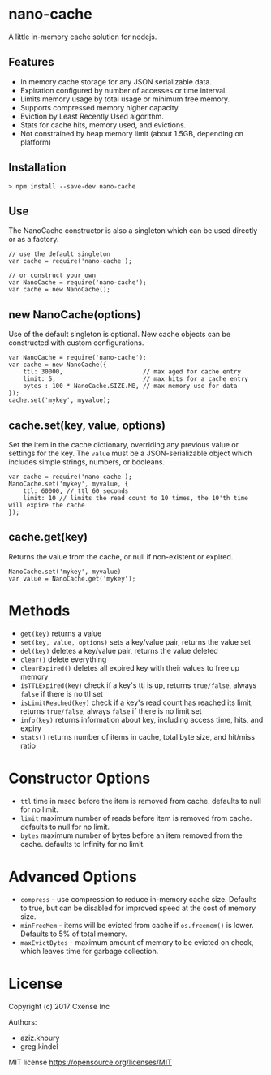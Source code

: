 # nano-cache
A little in-memory cache solution for nodejs.

##  Features
* In memory cache storage for any JSON serializable data.
* Expiration configured  by number of accesses or time interval.
* Limits memory usage by total usage or minimum free memory.
* Supports compressed memory higher capacity
* Eviction by Least Recently Used algorithm.
* Stats for cache hits, memory used, and evictions.
* Not constrained by heap memory limit (about 1.5GB, depending on platform)

##  Installation
```
> npm install --save-dev nano-cache
```

## Use

The NanoCache constructor is also a singleton which can be used directly or as a factory.
```
// use the default singleton
var cache = require('nano-cache');

// or construct your own
var NanoCache = require('nano-cache');
var cache = new NanoCache();
```


## new NanoCache(options)
Use of the default singleton is optional. New cache objects can be constructed with custom configurations.
```
var NanoCache = require('nano-cache');
var cache = new NanoCache({
    ttl: 30000,                      // max aged for cache entry
    limit: 5,                        // max hits for a cache entry
    bytes : 100 * NanoCache.SIZE.MB, // max memory use for data
});
cache.set('mykey', myvalue);
```

## cache.set(key, value, options)
Set the item in the cache dictionary, overriding any previous value or settings for the key.
The `value` must be a JSON-serializable object which includes simple strings, numbers, or booleans.
```
var cache = require('nano-cache');
NanoCache.set('mykey', myvalue, {
    ttl: 60000, // ttl 60 seconds
    limit: 10 // limits the read count to 10 times, the 10'th time will expire the cache
});
```

## cache.get(key)
Returns the value from the cache, or null if non-existent or expired.
```
NanoCache.set('mykey', myvalue)
var value = NanoCache.get('mykey');
```


# Methods
* `get(key)` returns a value
* `set(key, value, options)`  sets a key/value pair, returns the value set
* `del(key)` deletes a key/value pair, returns the value deleted
* `clear()` delete everything
* `clearExpired()` deletes all expired key with their values to free up memory
* `isTTLExpired(key)` check if a key's ttl is up, returns `true/false`, always `false` if there is no ttl set
* `isLimitReached(key)` check if a key's read count has reached its limit, returns `true/false`, always `false` if there is no limit set
* `info(key)` returns information about key, including access time, hits, and expiry
* `stats()` returns number of items in cache, total byte size, and hit/miss ratio

#  Constructor Options
* `ttl` time in msec before the item is removed from cache. defaults to null for no limit.
* `limit` maximum number of reads before item is removed from cache. defaults to null for no limit.
* `bytes` maximum number of bytes before an item removed from the cache. defaults to Infinity for no limit.


# Advanced Options
* `compress` - use compression to reduce in-memory cache size. Defaults to true, but can be disabled for improved speed at the cost of memory size.
* `minFreeMem` - items will be evicted from cache if `os.freemem()` is lower. Defaults to 5% of total memory.
* `maxEvictBytes`  - maximum amount of memory to be evicted on check, which leaves time for garbage collection.

# License

Copyright (c) 2017 Cxense Inc

Authors:
* aziz.khoury
* greg.kindel

MIT license https://opensource.org/licenses/MIT